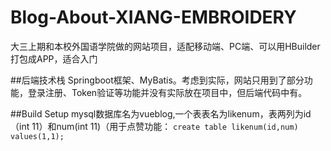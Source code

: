 # Blog-About-XIANG-EMBROIDERY
大三上期和本校外国语学院做的网站项目，适配移动端、PC端、可以用HBuilder打包成APP，适合入门

##后端技术栈
Springboot框架、MyBatis。考虑到实际，网站只用到了部分功能，登录注册、Token验证等功能并没有实际放在项目中，但后端代码中有。

##Build Setup
mysql数据库名为vueblog,一个表表名为likenum，表两列为id（int 11）和num(int 11)（用于点赞功能：
`
create table likenum(id,num) values(1,1);
`
